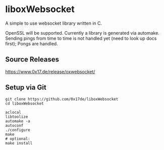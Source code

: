 # liboxWebsocket
A simple to use websocket library written in C.

OpenSSL will be supported. Currently a library is generated via automake.
Sending pings from time to time is not handled yet (need to look up docs first); Pongs are handled.

## Source Releases
https://www.0x17.de/release/oxwebsocket/

## Setup via Git
``````
git clone https://github.com/0x17de/liboxWebsocket
cd liboxWebsocket

aclocal
libtoolize
automake -a
autoconf
./configure
make
# optional:
make install
``````
